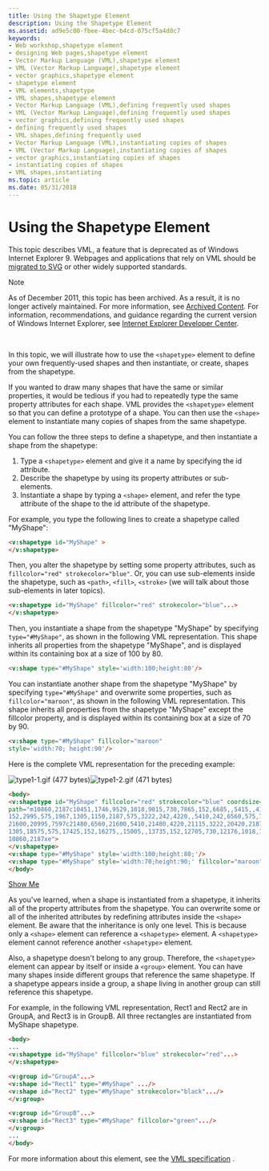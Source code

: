 ```yaml
---
title: Using the Shapetype Element
description: Using the Shapetype Element
ms.assetid: ad9e5c00-fbee-4bec-b4cd-075cf5a4d8c7
keywords:
- Web workshop,shapetype element
- designing Web pages,shapetype element
- Vector Markup Language (VML),shapetype element
- VML (Vector Markup Language),shapetype element
- vector graphics,shapetype element
- shapetype element
- VML elements,shapetype
- VML shapes,shapetype element
- Vector Markup Language (VML),defining frequently used shapes
- VML (Vector Markup Language),defining frequently used shapes
- vector graphics,defining frequently used shapes
- defining frequently used shapes
- VML shapes,defining frequently used
- Vector Markup Language (VML),instantiating copies of shapes
- VML (Vector Markup Language),instantiating copies of shapes
- vector graphics,instantiating copies of shapes
- instantiating copies of shapes
- VML shapes,instantiating
ms.topic: article
ms.date: 05/31/2018
---
```


# Using the Shapetype Element

This topic describes VML, a feature that is deprecated as of Windows Internet Explorer 9. Webpages and applications that rely on VML should be [migrated to SVG](https://go.microsoft.com/fwlink/p/?LinkID=236964) or other widely supported standards.

> [!Note]  
> As of December 2011, this topic has been archived. As a result, it is no longer actively maintained. For more information, see [Archived Content](https://docs.microsoft.com/previous-versions/windows/internet-explorer/ie-developer/). For information, recommendations, and guidance regarding the current version of Windows Internet Explorer, see [Internet Explorer Developer Center](https://go.microsoft.com/fwlink/p/?linkid=204313).

 

In this topic, we will illustrate how to use the `<shapetype>` element to define your own frequently-used shapes and then instantiate, or create, shapes from the shapetype.

If you wanted to draw many shapes that have the same or similar properties, it would be tedious if you had to repeatedly type the same property attributes for each shape. VML provides the `<shapetype>` element so that you can define a prototype of a shape. You can then use the `<shape>` element to instantiate many copies of shapes from the same shapetype.

You can follow the three steps to define a shapetype, and then instantiate a shape from the shapetype:

1.  Type a `<shapetype>` element and give it a name by specifying the id attribute.
2.  Describe the shapetype by using its property attributes or sub-elements.
3.  Instantiate a shape by typing a `<shape>` element, and refer the type attribute of the shape to the id attribute of the shapetype.

For example, you type the following lines to create a shapetype called "MyShape":


```HTML
<v:shapetype id="MyShape" >
</v:shapetype>
```



Then, you alter the shapetype by setting some property attributes, such as `fillcolor="red" strokecolor="blue"`. Or, you can use sub-elements inside the shapetype, such as `<path>`, `<fill>`, `<stroke>` (we will talk about those sub-elements in later topics).


```HTML
<v:shapetype id="MyShape" fillcolor="red" strokecolor="blue"...>
</v:shapetype>
```



Then, you instantiate a shape from the shapetype "MyShape" by specifying `type="#MyShape"`, as shown in the following VML representation. This shape inherits all properties from the shapetype "MyShape", and is displayed within its containing box at a size of 100 by 80.


```HTML
<v:shape type="#MyShape" style='width:100;height:80'/>
```



You can instantiate another shape from the shapetype "MyShape" by specifying `type="#MyShape"` and overwrite some properties, such as `fillcolor="maroon"`, as shown in the following VML representation. This shape inherits all properties from the shapetype "MyShape" except the fillcolor property, and is displayed within its containing box at a size of 70 by 90.


```HTML
<v:shape type="#MyShape" fillcolor="maroon"
style='width:70; height:90'/>
```



Here is the complete VML representation for the preceding example:

![type1\-1.gif (477 bytes)](images/type1-1.gif)![type1\-2.gif (471 bytes)](images/type1-2.gif)


```HTML
<body>
<v:shapetype id="MyShape" fillcolor="red" strokecolor="blue" coordsize="21600,21600"
path="m10860,2187c10451,1746,9529,1018,9015,730,7865,152,6685,,5415,,4175,
152,2995,575,1967,1305,1150,2187,575,3222,242,4220,,5410,242,6560,575,7597l10860,
21600,20995,7597c21480,6560,21600,5410,21480,4220,21115,3222,20420,2187,19632,
1305,18575,575,17425,152,16275,,15005,,13735,152,12705,730,12176,1018,11254,1746,
10860,2187xe">
</v:shapetype>
<v:shape type="#MyShape" style='width:100;height:80;'/>
<v:shape type="#MyShape" style='width:70;height:90;' fillcolor="maroon"/>
</body>
```



[Show Me](https://samples.msdn.microsoft.com/workshop/samples/vml/examples/ShapeType/type1.md)

As you've learned, when a shape is instantiated from a shapetype, it inherits all of the property attributes from the shapetype. You can overwrite some or all of the inherited attributes by redefining attributes inside the `<shape>` element. Be aware that the inheritance is only one level. This is because only a `<shape>` element can reference a `<shapetype>` element. A `<shapetype>` element cannot reference another `<shapetype>` element.

Also, a shapetype doesn't belong to any group. Therefore, the `<shapetype>` element can appear by itself or inside a `<group>` element. You can have many shapes inside different groups that reference the same shapetype. If a shapetype appears inside a group, a shape living in another group can still reference this shapetype.

For example, in the following VML representation, Rect1 and Rect2 are in GroupA, and Rect3 is in GroupB. All three rectangles are instantiated from MyShape shapetype.


```HTML
<body>
...
<v:shapetype id="MyShape" fillcolor="blue" strokecolor="red"...>
</v:shapetype>

<v:group id="GroupA"...>
<v:shape id="Rect1" type="#MyShape" .../>
<v:shape id="Rect2" type="#MyShape" strokecolor="black".../>
</v:group>

<v:group id="GroupB"...>
<v:shape id="Rect3" type="#MyShape" fillcolor="green".../>
</v:group>
...
</body>
```



For more information about this element, see the [VML specification](https://www.w3.org/TR/NOTE-VML#-toc416858387) .

 

 




